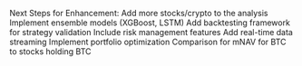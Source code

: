 Next Steps for Enhancement:
Add more stocks/crypto to the analysis
Implement ensemble models (XGBoost, LSTM)
Add backtesting framework for strategy validation
Include risk management features
Add real-time data streaming
Implement portfolio optimization
Comparison for mNAV for BTC to stocks holding BTC